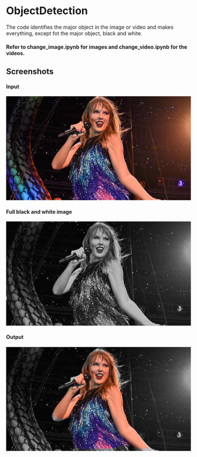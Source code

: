 # ObjectDetection
The code identifies the major object in the image or video and makes everything, except fot the major object, black and white.

#### Refer to change_image.ipynb for images and change_video.ipynb for the videos.

## Screenshots
#### Input
![Input](./screenshots/image1.png)

#### Full black and white image
![Black and white](./screenshots/image2.png)

#### Output
![Output](./screenshots/image3.png)


